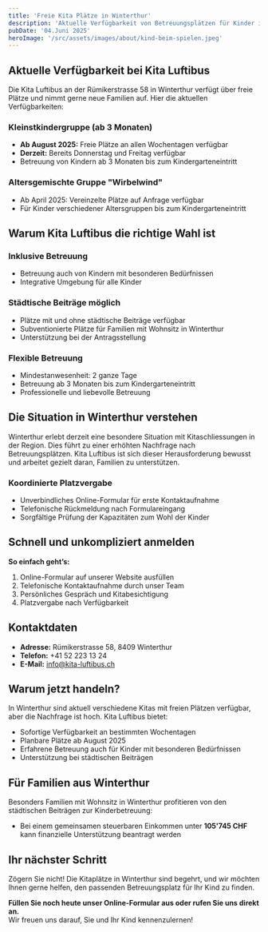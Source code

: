 ```yaml
---
title: 'Freie Kita Plätze in Winterthur'
description: 'Aktuelle Verfügbarkeit von Betreuungsplätzen für Kinder in der Kita Luftibus Winterthur'
pubDate: '04.Juni 2025'
heroImage: '/src/assets/images/about/kind-beim-spielen.jpeg'
---
```


## Aktuelle Verfügbarkeit bei Kita Luftibus

Die Kita Luftibus an der Rümikerstrasse 58 in Winterthur verfügt über freie Plätze und nimmt gerne neue Familien auf. Hier die aktuellen Verfügbarkeiten:

### Kleinstkindergruppe (ab 3 Monaten)

- **Ab August 2025:** Freie Plätze an allen Wochentagen verfügbar
- **Derzeit:** Bereits Donnerstag und Freitag verfügbar
- Betreuung von Kindern ab 3 Monaten bis zum Kindergarteneintritt

### Altersgemischte Gruppe "Wirbelwind"

- Ab April 2025: Vereinzelte Plätze auf Anfrage verfügbar
- Für Kinder verschiedener Altersgruppen bis zum Kindergarteneintritt

## Warum Kita Luftibus die richtige Wahl ist

### Inklusive Betreuung

- Betreuung auch von Kindern mit besonderen Bedürfnissen
- Integrative Umgebung für alle Kinder

### Städtische Beiträge möglich

- Plätze mit und ohne städtische Beiträge verfügbar
- Subventionierte Plätze für Familien mit Wohnsitz in Winterthur
- Unterstützung bei der Antragsstellung

### Flexible Betreuung

- Mindestanwesenheit: 2 ganze Tage
- Betreuung ab 3 Monaten bis zum Kindergarteneintritt
- Professionelle und liebevolle Betreuung

## Die Situation in Winterthur verstehen

Winterthur erlebt derzeit eine besondere Situation mit Kitaschliessungen in der Region. Dies führt zu einer erhöhten Nachfrage nach Betreuungsplätzen. Kita Luftibus ist sich dieser Herausforderung bewusst und arbeitet gezielt daran, Familien zu unterstützen.

### Koordinierte Platzvergabe

- Unverbindliches Online-Formular für erste Kontaktaufnahme
- Telefonische Rückmeldung nach Formulareingang
- Sorgfältige Prüfung der Kapazitäten zum Wohl der Kinder

## Schnell und unkompliziert anmelden

**So einfach geht’s:**

1. Online-Formular auf unserer Website ausfüllen
2. Telefonische Kontaktaufnahme durch unser Team
3. Persönliches Gespräch und Kitabesichtigung
4. Platzvergabe nach Verfügbarkeit

## Kontaktdaten

- **Adresse:** Rümikerstrasse 58, 8409 Winterthur
- **Telefon:** +41 52 223 13 24
- **E-Mail:** info@kita-luftibus.ch

## Warum jetzt handeln?

In Winterthur sind aktuell verschiedene Kitas mit freien Plätzen verfügbar, aber die Nachfrage ist hoch. Kita Luftibus bietet:

- Sofortige Verfügbarkeit an bestimmten Wochentagen
- Planbare Plätze ab August 2025
- Erfahrene Betreuung auch für Kinder mit besonderen Bedürfnissen
- Unterstützung bei städtischen Beiträgen

## Für Familien aus Winterthur

Besonders Familien mit Wohnsitz in Winterthur profitieren von den städtischen Beiträgen zur Kinderbetreuung:

- Bei einem gemeinsamen steuerbaren Einkommen unter **105'745 CHF** kann finanzielle Unterstützung beantragt werden

## Ihr nächster Schritt

Zögern Sie nicht! Die Kitaplätze in Winterthur sind begehrt, und wir möchten Ihnen gerne helfen, den passenden Betreuungsplatz für Ihr Kind zu finden.

**Füllen Sie noch heute unser Online-Formular aus oder rufen Sie uns direkt an.**  
Wir freuen uns darauf, Sie und Ihr Kind kennenzulernen!

